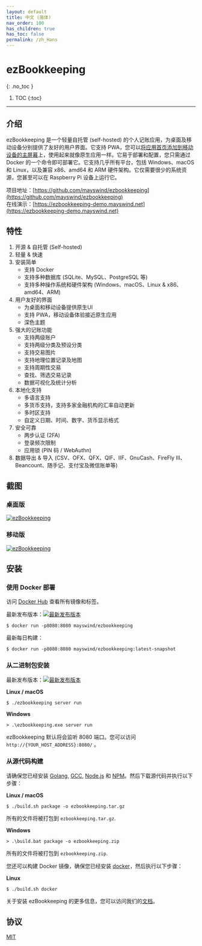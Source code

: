 ```yaml
---
layout: default
title: 中文 (简体)
nav_order: 100
has_children: true
has_toc: false
permalink: /zh_Hans
---
```


# ezBookkeeping
{: .no_toc }

1. TOC
{:toc}

---

## 介绍
ezBookkeeping 是一个轻量自托管 (self-hosted) 的个人记账应用，为桌面及移动设备分别提供了友好的用户界面。它支持 PWA，您可以[将应用首页添加到移动设备的主屏幕](https://raw.githubusercontent.com/wiki/mayswind/ezbookkeeping/img/mobile/add_to_home_screen.gif)上，使用起来就像原生应用一样。它易于部署和配置，您只需通过 Docker 的一个命令即可部署它。它支持几乎所有平台，包括 Windows、macOS 和 Linux，以及兼容 x86、amd64 和 ARM 硬件架构。它仅需要很少的系统资源，您甚至可以在 Raspberry Pi 设备上运行它。

项目地址：[https://github.com/mayswind/ezbookkeeping](https://github.com/mayswind/ezbookkeeping)  
在线演示：[https://ezbookkeeping-demo.mayswind.net](https://ezbookkeeping-demo.mayswind.net)

## 特性
1. 开源 & 自托管 (Self-hosted)
2. 轻量 & 快速
3. 安装简单
    * 支持 Docker
    * 支持多种数据库 (SQLite、MySQL、PostgreSQL 等)
    * 支持多种操作系统和硬件架构 (Windows、macOS、Linux & x86、amd64、ARM)
4. 用户友好的界面
    * 为桌面和移动设备提供原生UI
    * 支持 PWA，移动设备体验接近原生应用
    * 深色主题
5. 强大的记账功能
    * 支持两级账户
    * 支持两级分类及预设分类
    * 支持交易图片
    * 支持地理位置记录及地图
    * 支持周期性交易
    * 查找、筛选交易记录
    * 数据可视化及统计分析
6. 本地化支持
    * 多语言支持
    * 多货币支持，支持多家金融机构的汇率自动更新
    * 多时区支持
    * 自定义日期、时间、数字、货币显示格式
7. 安全可靠
    * 两步认证 (2FA)
    * 登录频次限制
    * 应用锁 (PIN 码 / WebAuthn)
8. 数据导出 & 导入 (CSV、OFX、QFX、QIF、IIF、GnuCash、FireFly III、Beancount、随手记、支付宝及微信账单等)

## 截图
### 桌面版
[![ezBookkeeping](https://raw.githubusercontent.com/wiki/mayswind/ezbookkeeping/img/desktop/zh_Hans.png)](https://raw.githubusercontent.com/wiki/mayswind/ezbookkeeping/img/desktop/zh_Hans.png)

### 移动版
[![ezBookkeeping](https://raw.githubusercontent.com/wiki/mayswind/ezbookkeeping/img/mobile/zh_Hans.png)](https://raw.githubusercontent.com/wiki/mayswind/ezbookkeeping/img/mobile/zh_Hans.png)

## 安装
### 使用 Docker 部署
访问 [Docker Hub](https://hub.docker.com/r/mayswind/ezbookkeeping) 查看所有镜像和标签。

最新发布版本：[![最新发布版本](https://img.shields.io/docker/v/mayswind/ezbookkeeping?sort=semver&style=flat-square)](https://hub.docker.com/r/mayswind/ezbookkeeping)

    $ docker run -p8080:8080 mayswind/ezbookkeeping

最新每日构建：

    $ docker run -p8080:8080 mayswind/ezbookkeeping:latest-snapshot

### 从二进制包安装
最新发布版本：[![最新发布版本](https://img.shields.io/github/release/mayswind/ezbookkeeping?sort=semver&style=flat-square)](https://github.com/mayswind/ezbookkeeping/releases)

**Linux / macOS**

    $ ./ezbookkeeping server run

**Windows**

    > .\ezbookkeeping.exe server run

ezBookkeeping 默认将会监听 8080 端口。您可以访问 `http://{YOUR_HOST_ADDRESS}:8080/` 。

### 从源代码构建
请确保您已经安装 [Golang](https://golang.org/), [GCC](http://gcc.gnu.org/), [Node.js](https://nodejs.org/) 和 [NPM](https://www.npmjs.com/)。然后下载源代码并执行以下步骤：

**Linux / macOS**

    $ ./build.sh package -o ezbookkeeping.tar.gz

所有的文件将被打包到 `ezbookkeeping.tar.gz`.

**Windows**

    > .\build.bat package -o ezbookkeeping.zip

所有的文件将被打包到 `ezbookkeeping.zip`.

您还可以构建 Docker 镜像，确保您已经安装 [docker](https://www.docker.com/)，然后执行以下步骤：

**Linux**

    $ ./build.sh docker

关于安装 ezBookkeeping 的更多信息，您可以访问我们的[文档](/zh_Hans/installation)。

## 协议
[MIT](https://github.com/mayswind/ezbookkeeping/blob/master/LICENSE)
